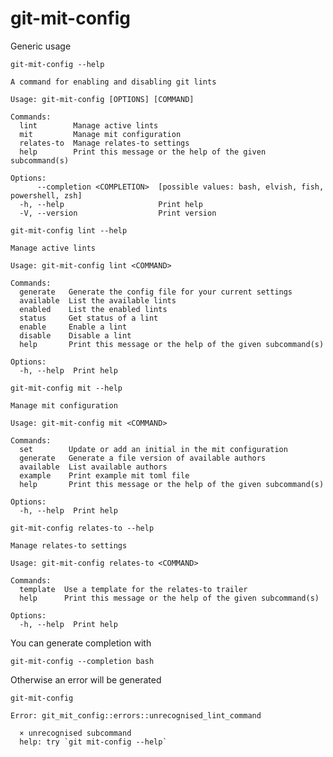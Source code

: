 # git-mit-config

Generic usage

``` shell,script(expected_exit_code=0)
git-mit-config --help
```

``` shell,verify(stream=stdout)
A command for enabling and disabling git lints

Usage: git-mit-config [OPTIONS] [COMMAND]

Commands:
  lint        Manage active lints
  mit         Manage mit configuration
  relates-to  Manage relates-to settings
  help        Print this message or the help of the given subcommand(s)

Options:
      --completion <COMPLETION>  [possible values: bash, elvish, fish, powershell, zsh]
  -h, --help                     Print help
  -V, --version                  Print version
```

``` shell,script(expected_exit_code=0)
git-mit-config lint --help
```

``` shell,verify(stream=stdout)
Manage active lints

Usage: git-mit-config lint <COMMAND>

Commands:
  generate   Generate the config file for your current settings
  available  List the available lints
  enabled    List the enabled lints
  status     Get status of a lint
  enable     Enable a lint
  disable    Disable a lint
  help       Print this message or the help of the given subcommand(s)

Options:
  -h, --help  Print help
```

``` shell,script(expected_exit_code=0)
git-mit-config mit --help
```

``` shell,verify(stream=stdout)
Manage mit configuration

Usage: git-mit-config mit <COMMAND>

Commands:
  set        Update or add an initial in the mit configuration
  generate   Generate a file version of available authors
  available  List available authors
  example    Print example mit toml file
  help       Print this message or the help of the given subcommand(s)

Options:
  -h, --help  Print help
```

``` shell,script(expected_exit_code=0)
git-mit-config relates-to --help
```

``` shell,verify(stream=stdout)
Manage relates-to settings

Usage: git-mit-config relates-to <COMMAND>

Commands:
  template  Use a template for the relates-to trailer
  help      Print this message or the help of the given subcommand(s)

Options:
  -h, --help  Print help
```

You can generate completion with

``` shell,script(expected_exit_code=0)
git-mit-config --completion bash
```

Otherwise an error will be generated

``` shell,script(expected_exit_code=1)
git-mit-config
```
``` shell,verify(stream=stderr)
Error: git_mit_config::errors::unrecognised_lint_command

  × unrecognised subcommand
  help: try `git mit-config --help`

```
